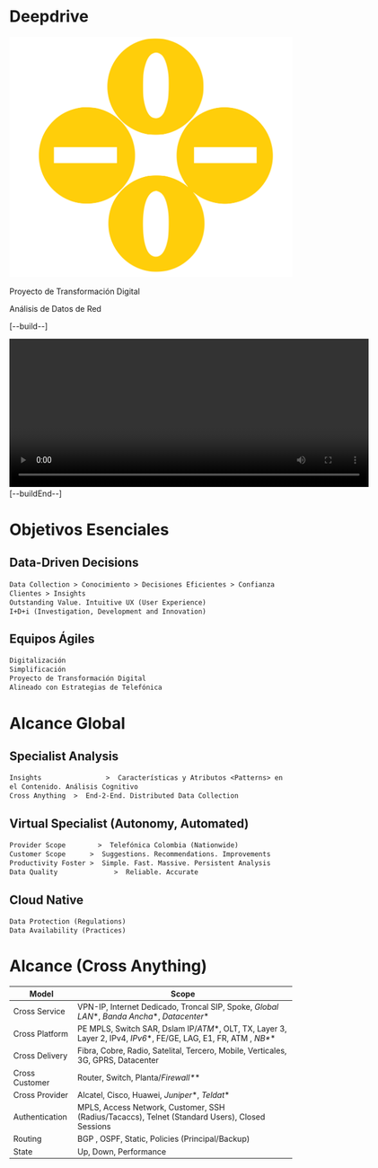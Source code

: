 # Deepdrive

![Deepdrive](../logo1.svg "Deepdrive")

Proyecto de Transformación Digital

Análisis de Datos de Red

[--build--]
<script src="https://vjs.zencdn.net/7.15.4/video.min.js"></script>
<link href="https://vjs.zencdn.net/7.15.4/video-js.css" rel="stylesheet" />
<video id="my-video" class="video-js" controls preload="auto" width="640" height="264" data-setup="{}">
  <source src="../test.mkv" type="video/mp4" />
  <p class="vjs-no-js">
    To view this video please enable JavaScript, and consider upgrading to a
    web browser that
    <a href="https://videojs.com/html5-video-support/" target="_blank">supports HTML5 video</a>
  </p>
</video>
[--buildEnd--]


# Objetivos Esenciales

## Data-Driven Decisions
```
Data Collection > Conocimiento > Decisiones Eficientes > Confianza Clientes > Insights
Outstanding Value. Intuitive UX (User Experience)
I+D+i (Investigation, Development and Innovation)
```
## Equipos Ágiles
```
Digitalización
Simplificación
Proyecto de Transformación Digital
Alineado con Estrategias de Telefónica
```

# Alcance Global

## Specialist Analysis
```
Insights				>  Características y Atributos <Patterns> en el Contenido. Análisis Cognitivo
Cross Anything	>  End-2-End. Distributed Data Collection
```

## Virtual Specialist (Autonomy, Automated)
```
Provider Scope		  >  Telefónica Colombia (Nationwide)
Customer Scope		>  Suggestions. Recommendations. Improvements
Productivity Foster	>  Simple. Fast. Massive. Persistent Analysis
Data Quality			  >  Reliable. Accurate
```

## Cloud Native
```
Data Protection (Regulations)
Data Availability (Practices)
```


# Alcance (Cross Anything)
| Model |  Scope |
| --------------- | ---------------- |
| Cross Service | 	VPN-IP, Internet Dedicado, Troncal SIP, Spoke, *Global LAN*\*, *Banda Ancha*\*, *Datacenter*\* |
| Cross Platform |  PE MPLS, Switch SAR, Dslam IP/*ATM*\*, OLT, TX, Layer 3, Layer 2, IPv4, *IPv6*\*, FE/GE, LAG, E1, FR, ATM , *NB\*** |
| Cross Delivery | 	Fibra, Cobre, Radio, Satelital, Tercero, Mobile, Verticales, 3G, GPRS, Datacenter |
| Cross Customer | Router, Switch, Planta/*Firewall\*** |
| Cross Provider | 	Alcatel, Cisco, Huawei, *Juniper*\*, *Teldat*\* |
| Authentication |	MPLS, Access Network, Customer, SSH (Radius/Tacaccs), Telnet (Standard Users), Closed Sessions |
| Routing | BGP , OSPF, Static, Policies (Principal/Backup) |
| State | Up, Down, Performance |
